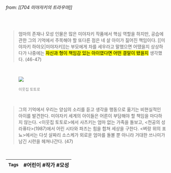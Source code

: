 
###### from: [[704 미야자키의 트라우마]]

<br/>

>엄마의 존재나 모성 인물은 많은 미야자키 작품에서 핵심 역할을 하지만, 공습에 관한 그의 기억에서 주목해야 할 또다른 점은 네 살 아이가 짊어진 책임이다. [[미야자키 하야오|미야자키]]는 부모에게 차를 세우라고 말했으면 어땠을지 상상하다가 나중에는 <mark class="hltr-yellow">자신과 형이 책임감 있는 아이였다면 어떤 결말이 됐을지</mark> 생각했다. (46-47)

<br/><figure>
<a href="https://itadakimasu-letmeeat.tumblr.com/post/170676517995">
<img src="https://64.media.tumblr.com/a191f230ce03f877c05bf62f7c34c24c/tumblr_p3rt7668Ol1uxvvvzo1_500.gif"></a>
<figcaption><font color="gray"><small>이웃집 토토로</small></font></figcaption>
</figure><br/>

>그의 기억에서 우리는 양심의 소리를 듣고 생각을 행동으로 옮기는 비현실적인 아이를 발견한다. 미야자키 세계의 아이들은 어른이 부담해야 할 책임을 마다하지 않는다. <이웃집 토토로>에서 사츠키는 엄마 없는 가족을 돌보고, <천공의 성 라퓨타>(1987)에서 어린 시타와 파즈는 힘을 합쳐 세상을 구한다. <벼랑 위의 포뇨>에서는 다섯 살짜리 소스케가 외로운 엄마를 돌볼 뿐 아니라 거대한 쓰나미가 남긴 시련을 헤쳐나간다. (47)

<br/>

| <small> Tags </small> | #어린이 #작가 #모성  |
| --- | --- |
